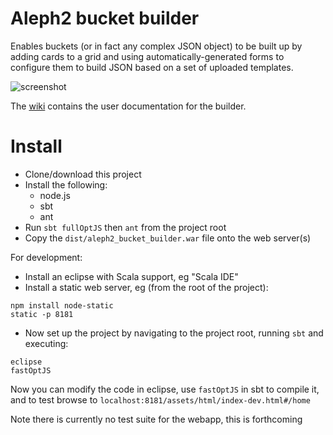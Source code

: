 # Aleph2 bucket builder

Enables buckets (or in fact any complex JSON object) to be built up by adding cards to a grid and using automatically-generated forms to configure them to build JSON based on a set of uploaded templates.

![screenshot](https://raw.githubusercontent.com/Alex-Ikanow/aleph2_bucket_builder/master/aleph2_bucket_builder.png)

The [wiki](https://github.com/Alex-Ikanow/aleph2_bucket_builder/wiki) contains the user documentation for the builder.

# Install

* Clone/download this project
* Install the following:
   * node.js
   * sbt
   * ant
* Run `sbt fullOptJS` then `ant` from the project root
* Copy the `dist/aleph2_bucket_builder.war` file onto the web server(s)

For development:
* Install an eclipse with Scala support, eg "Scala IDE"
* Install a static web server, eg (from the root of the project):

```
npm install node-static
static -p 8181
```

* Now set up the project by navigating to the project root, running `sbt` and executing:
 
```
eclipse
fastOptJS
```

Now you can modify the code in eclipse, use `fastOptJS` in sbt to compile it, and to test browse to `localhost:8181/assets/html/index-dev.html#/home`

Note there is currently no test suite for the webapp, this is forthcoming


